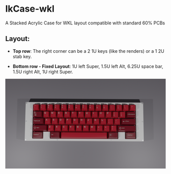# IkCase-wkl

A Stacked Acrylic Case for WKL layout compatible with standard 60% PCBs

## Layout:

- **Top row**: The right corner can be a 2 1U keys (like the renders) or a 1 2U stab key.

- **Bottom row - Fixed Layout**: 1U left Super, 1.5U left Alt, 6.25U space bar, 1.5U right Alt, 1U right Super.

![IkCase-hhkb](./renders/3.png)
